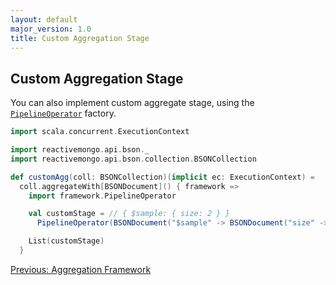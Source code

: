 ```yaml
---
layout: default
major_version: 1.0
title: Custom Aggregation Stage
---
```


## Custom Aggregation Stage

You can also implement custom aggregate stage, using the [`PipelineOperator`](https://javadoc.io/doc/org.reactivemongo/reactivemongo_{{site._1_0_scala_major}}/{{site._1_0_latest_minor}}/reactivemongo/api/collections/GenericCollection.html#PipelineOperator=AggregationOps.this.AggregationFramework.PipelineOperator) factory.

```scala
import scala.concurrent.ExecutionContext

import reactivemongo.api.bson._
import reactivemongo.api.bson.collection.BSONCollection

def customAgg(coll: BSONCollection)(implicit ec: ExecutionContext) =
  coll.aggregateWith[BSONDocument]() { framework =>
    import framework.PipelineOperator

    val customStage = // { $sample: { size: 2 } }
      PipelineOperator(BSONDocument("$sample" -> BSONDocument("size" -> 2)))

    List(customStage)
  }
```

[Previous: Aggregation Framework](./aggregation.html)
